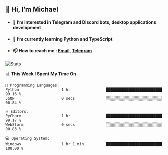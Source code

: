 ## 👋 Hi, I’m Michael
- #### 👀 I’m interested in Telegram and Discord bots, desktop applications development
- #### 🌱 I’m currently learning Python and TypeScript
- #### 📫 How to reach me : [Email](mailto:misha@kurapov.ru), [Telegram](https://t.me/mickr7)

![Stats](https://github-readme-stats.vercel.app/api?username=krpff&show_icons=true&theme=github_dark&hide_border=true&hide=issues&count_private=true&layout=compact)


<!--START_SECTION:waka-->
📊 **This Week I Spent My Time On** 

```text
💬 Programming Languages: 
Python                   1 hr                █████████████████████████   99.16 % 
JSON                     0 secs              ░░░░░░░░░░░░░░░░░░░░░░░░░   00.84 % 

🔥 Editors: 
PyCharm                  1 hr                █████████████████████████   99.17 % 
WebStorm                 0 secs              ░░░░░░░░░░░░░░░░░░░░░░░░░   00.83 % 

💻 Operating System: 
Windows                  1 hr 1 min          █████████████████████████   100.00 % 
```


<!--END_SECTION:waka-->
